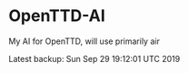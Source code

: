 # OpenTTD-AI
My AI for OpenTTD, will use primarily air

Latest backup: Sun Sep 29 19:12:01 UTC 2019
